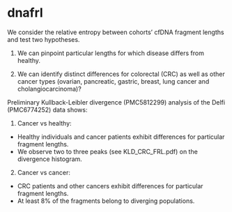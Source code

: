 # dnafrl

We consider the relative entropy between cohorts’ cfDNA fragment lengths and test two hypotheses.

1. We can pinpoint particular lengths for which disease differs from healthy.

2. We can identify distinct differences for colorectal (CRC) as well as other cancer types (ovarian, pancreatic, gastric, breast, lung cancer and cholangiocarcinoma)?

Preliminary Kullback-Leibler divergence (PMC5812299) analysis of the Delfi (PMC6774252) data shows:

1. Cancer vs healthy:

- Healthy individuals and cancer patients exhibit differences for
particular fragment lengths.
- We observe two to three peaks (see KLD_CRC_FRL.pdf) on the divergence histogram.

2. Cancer vs cancer:

- CRC patients and other cancers exhibit differences for particular
fragment lengths.
- At least 8% of the fragments belong to diverging populations.